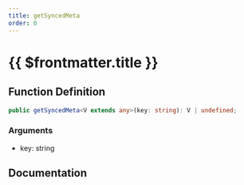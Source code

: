 ```yaml
---
title: getSyncedMeta
order: 0
---
```


# {{ $frontmatter.title }}

## Function Definition

```ts
public getSyncedMeta<V extends any>(key: string): V | undefined;
```

### Arguments

* key: string

## Documentation

<!--@include: ./parts/getSyncedMeta.md-->
